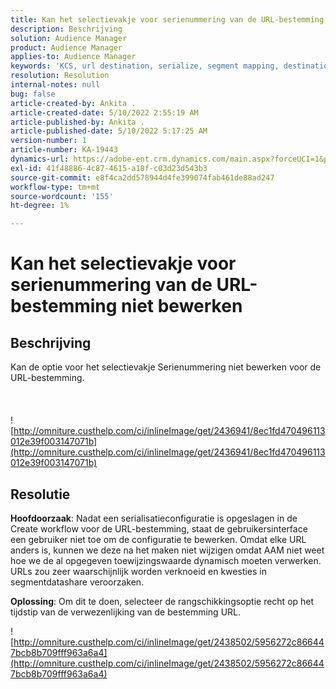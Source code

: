 ```yaml
---
title: Kan het selectievakje voor serienummering van de URL-bestemming niet bewerken
description: Beschrijving
solution: Audience Manager
product: Audience Manager
applies-to: Audience Manager
keywords: 'KCS, url destination, serialize, segment mapping, destination, '
resolution: Resolution
internal-notes: null
bug: false
article-created-by: Ankita .
article-created-date: 5/10/2022 2:55:19 AM
article-published-by: Ankita .
article-published-date: 5/10/2022 5:17:25 AM
version-number: 1
article-number: KA-19443
dynamics-url: https://adobe-ent.crm.dynamics.com/main.aspx?forceUCI=1&pagetype=entityrecord&etn=knowledgearticle&id=fe9af69d-0cd0-ec11-a7b5-0022480a8753
exl-id: 41f48886-4c87-4615-a18f-c03d23d543b3
source-git-commit: e8f4ca2dd578944d4fe399074fab461de88ad247
workflow-type: tm+mt
source-wordcount: '155'
ht-degree: 1%

---
```


# Kan het selectievakje voor serienummering van de URL-bestemming niet bewerken

## Beschrijving

Kan de optie voor het selectievakje Serienummering niet bewerken voor de URL-bestemming.<br><br> <br><br>![http://omniture.custhelp.com/ci/inlineImage/get/2436941/8ec1fd470496113012e39f003147071b](http://omniture.custhelp.com/ci/inlineImage/get/2436941/8ec1fd470496113012e39f003147071b)

## Resolutie


<b>Hoofdoorzaak</b>: Nadat een serialisatieconfiguratie is opgeslagen in de Create workflow voor de URL-bestemming, staat de gebruikersinterface een gebruiker niet toe om de configuratie te bewerken. Omdat elke URL anders is, kunnen we deze na het maken niet wijzigen omdat AAM niet weet hoe we de al opgegeven toewijzingswaarde dynamisch moeten verwerken. URLs zou zeer waarschijnlijk worden verknoeid en kwesties in segmentdatashare veroorzaken.

<b>Oplossing</b>: Om dit te doen, selecteer de rangschikkingsoptie recht op het tijdstip van de verwezenlijking van de bestemming URL.



![http://omniture.custhelp.com/ci/inlineImage/get/2438502/5956272c866447bcb8b709fff963a6a4](http://omniture.custhelp.com/ci/inlineImage/get/2438502/5956272c866447bcb8b709fff963a6a4)
